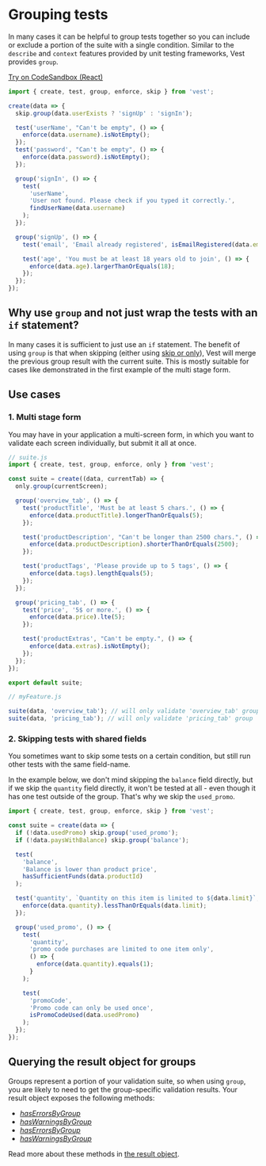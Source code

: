 # Grouping tests

In many cases it can be helpful to group tests together so you can include or exclude a portion of the suite with a single condition.
Similar to the `describe` and `context` features provided by unit testing frameworks, Vest provides `group`.

[Try on CodeSandbox (React)](https://codesandbox.io/s/vest-group-example-react-4i2ne)

```js
import { create, test, group, enforce, skip } from 'vest';

create(data => {
  skip.group(data.userExists ? 'signUp' : 'signIn');

  test('userName', "Can't be empty", () => {
    enforce(data.username).isNotEmpty();
  });
  test('password', "Can't be empty", () => {
    enforce(data.password).isNotEmpty();
  });

  group('signIn', () => {
    test(
      'userName',
      'User not found. Please check if you typed it correctly.',
      findUserName(data.username)
    );
  });

  group('signUp', () => {
    test('email', 'Email already registered', isEmailRegistered(data.email));

    test('age', 'You must be at least 18 years old to join', () => {
      enforce(data.age).largerThanOrEquals(18);
    });
  });
});
```

## Why use `group` and not just wrap the tests with an `if` statement?

In many cases it is sufficient to just use an `if` statement. The benefit of using `group` is that when skipping (either using [skip or only](./exclusion)), Vest will merge the previous group result with the current suite. This is mostly suitable for cases like demonstrated in the first example of the multi stage form.

## Use cases

### 1. Multi stage form

You may have in your application a multi-screen form, in which you want to validate each screen individually, but submit it all at once.

```js
// suite.js
import { create, test, group, enforce, only } from 'vest';

const suite = create((data, currentTab) => {
  only.group(currentScreen);

  group('overview_tab', () => {
    test('productTitle', 'Must be at least 5 chars.', () => {
      enforce(data.productTitle).longerThanOrEquals(5);
    });

    test('productDescription', "Can't be longer than 2500 chars.", () => {
      enforce(data.productDescription).shorterThanOrEquals(2500);
    });

    test('productTags', 'Please provide up to 5 tags', () => {
      enforce(data.tags).lengthEquals(5);
    });
  });

  group('pricing_tab', () => {
    test('price', '5$ or more.', () => {
      enforce(data.price).lte(5);
    });

    test('productExtras', "Can't be empty.", () => {
      enforce(data.extras).isNotEmpty();
    });
  });
});

export default suite;
```

```js
// myFeature.js

suite(data, 'overview_tab'); // will only validate 'overview_tab' group
suite(data, 'pricing_tab'); // will only validate 'pricing_tab' group
```

### 2. Skipping tests with shared fields

You sometimes want to skip some tests on a certain condition, but still run other tests with the same field-name.

In the example below, we don't mind skipping the `balance` field directly, but if we skip the `quantity` field directly, it won't be tested at all - even though it has one test outside of the group. That's why we skip the `used_promo`.

```js
import { create, test, group, enforce, skip } from 'vest';

const suite = create(data => {
  if (!data.usedPromo) skip.group('used_promo');
  if (!data.paysWithBalance) skip.group('balance');

  test(
    'balance',
    'Balance is lower than product price',
    hasSufficientFunds(data.productId)
  );

  test('quantity', `Quantity on this item is limited to ${data.limit}`, () => {
    enforce(data.quantity).lessThanOrEquals(data.limit);
  });

  group('used_promo', () => {
    test(
      'quantity',
      'promo code purchases are limited to one item only',
      () => {
        enforce(data.quantity).equals(1);
      }
    );

    test(
      'promoCode',
      'Promo code can only be used once',
      isPromoCodeUsed(data.usedPromo)
    );
  });
});
```

## Querying the result object for groups

Groups represent a portion of your validation suite, so when using `group`, you are likely to need to get the group-specific validation results.
Your result object exposes the following methods:

- [_hasErrorsByGroup_](./result#haserrorsbygroup-and-haswarningsbygroup-functions)
- [_hasWarningsByGroup_](./result#haserrorsbygroup-and-haswarningsbygroup-functions)
- [_hasErrorsByGroup_](./result#geterrorsbygroup-and-getwarningsbygroup-functions)
- [_hasWarningsByGroup_](./result#geterrorsbygroup-and-getwarningsbygroup-functions)

Read more about these methods in [the result object](./result).
